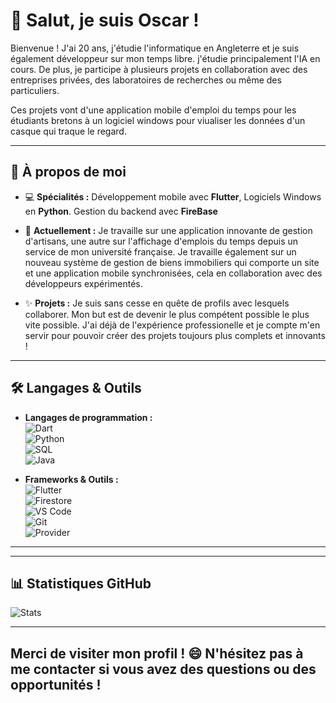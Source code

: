 
# 👋 Salut, je suis Oscar !

Bienvenue ! J'ai 20 ans, j'étudie l'informatique en Angleterre et je suis également développeur sur mon temps libre. j'étudie principalement l'IA en cours. De plus, je participe à plusieurs projets en collaboration avec des entreprises privées, des laboratoires de recherches ou même des particuliers. 

Ces projets vont d'une application mobile d'emploi du temps pour les étudiants bretons à un logiciel windows pour viualiser les données d'un casque qui traque le regard.  

---

## 🚀 À propos de moi

- 💻 **Spécialités :** Développement mobile avec **Flutter**, Logiciels Windows en **Python**. Gestion du backend avec **FireBase**
  
- 🎯 **Actuellement :** Je travaille sur une application innovante de gestion d'artisans, une autre sur l'affichage d'emplois du temps depuis un service de mon université française. Je travaille également sur un nouveau système de gestion de biens immobiliers qui comporte un site et une application mobile synchronisées, cela en collaboration avec des développeurs expérimentés.
  
- ✨ **Projets :** Je suis sans cesse en quête de profils avec lesquels collaborer. Mon but est de devenir le plus compétent possible le plus vite possible. J'ai déjà de l'expérience professionelle et je compte m'en servir pour pouvoir créer des projets toujours plus complets et innovants ! 

---

## 🛠️ Langages & Outils

- **Langages de programmation :**  
  ![Dart](https://img.shields.io/badge/Dart-0175C2?style=for-the-badge&logo=dart&logoColor=white)  
  ![Python](https://img.shields.io/badge/PHP-777BB4?style=for-the-badge&logo=php&logoColor=white)  
  ![SQL](https://img.shields.io/badge/SQL-4479A1?style=for-the-badge&logo=sql&logoColor=white)  
  ![Java](https://img.shields.io/badge/JavaScript-323330?style=for-the-badge&logo=javascript&logoColor=F7DF1E)

- **Frameworks & Outils :**  
  ![Flutter](https://img.shields.io/badge/Flutter-02569B?style=for-the-badge&logo=flutter&logoColor=white)  
  ![Firestore](https://img.shields.io/badge/Firestore-ffca28?style=for-the-badge&logo=firebase&logoColor=black)  
  ![VS Code](https://img.shields.io/badge/Socket.IO-010101?style=for-the-badge&logo=socket.io&logoColor=blue)  
  ![Git](https://img.shields.io/badge/Git-F05032?style=for-the-badge&logo=git&logoColor=white)  
  ![Provider](https://img.shields.io/badge/Provider-FFD500?style=for-the-badge&logo=flutter&logoColor=black)

---
---

## 📊 Statistiques GitHub

![Stats](https://github-readme-stats.vercel.app/api?username=OscarIsorez&show_icons=true&theme=radical)

---

Merci de visiter mon profil ! 😄 N'hésitez pas à me contacter si vous avez des questions ou des opportunités !
---
